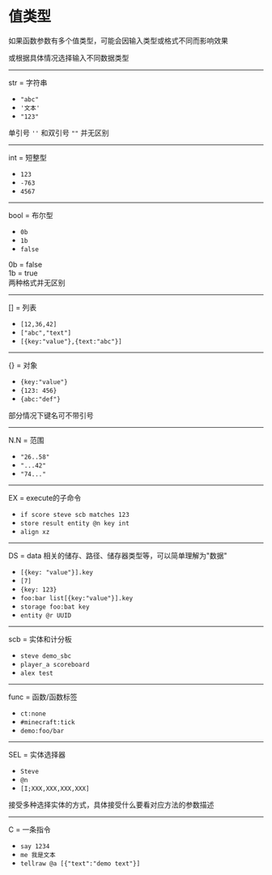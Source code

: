# 值类型

如果函数参数有多个值类型，可能会因输入类型或格式不同而影响效果

或根据具体情况选择输入不同数据类型

<hr>

str = 字符串

- `"abc"`
- `'文本'`
- `"123"`

单引号 `''` 和双引号 `""` 并无区别

<hr>

int = 短整型

- `123`
- `-763`
- `4567`

<hr>

bool = 布尔型

- `0b`
- `1b`
- `false`

0b = false<br>
1b = true<br>
两种格式并无区别

<hr>

[] = 列表

- `[12,36,42]`
- `["abc","text"]`
- `[{key:"value"},{text:"abc"}]`

<hr>

{} = 对象

- `{key:"value"}`
- `{123: 456}`
- `{abc:"def"}`

部分情况下键名可不带引号

<hr>

N.N = 范围

- `"26..58"`
- `"...42"`
- `"74..."`

<hr>

EX = execute的子命令

- `if score steve scb matches 123`
- `store result entity @n key int`
- `align xz`

<hr>

DS = data 相关的储存、路径、储存器类型等，可以简单理解为"数据"

- `[{key: "value"}].key`
- `[7]`
- `{key: 123}`
- `foo:bar list[{key:"value"}].key`
- `storage foo:bat key`
- `entity @r UUID`

<hr>

scb = 实体和计分板

- `steve demo_sbc`
- `player_a scoreboard`
- `alex test`

<hr>

func = 函数/函数标签

- `ct:none`
- `#minecraft:tick`
- `demo:foo/bar`

<hr>

SEL = 实体选择器

- `Steve`
- `@n`
- `[I;XXX,XXX,XXX,XXX]`

接受多种选择实体的方式，具体接受什么要看对应方法的参数描述

<hr>

C = 一条指令

- `say 1234`
- `me 我是文本`
- `tellraw @a [{"text":"demo text"}]`